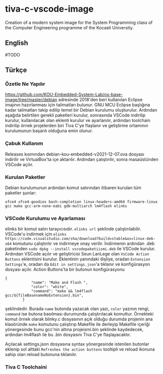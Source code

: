 # tiva-c-vscode-image


Creation of a modern system image for the System Programming class of the Computer Engineering programme of the Kocaeli University. 


<!---

Creating a modern system image for the System Programming class of the Computer Engineering programme of the Kocaeli University. 

After following the previous Linuxer's system image creation guide (until the GNU MCU Eclipse) and creating a base Debian XFCE installation, I decided to look into using VSCode and I apparently could, if I used VSCode as the text editor and the GUI for the commands that will make and flash the projects in the background. The guide I mentioned is: https://github.com/KOU-Embedded-System-Lab/os-base-image/tree/master/debian

I found a GitHub repository where the Tiva C board toolchain (distributed with Texas Code Composer Studio) were uploaded and cloned it. According to the usage instructions I could just go into a project, run 'make' to build the project and flash the .bin file located in the 'gcc' folder, using 'lm4flash'. And it worked.
But your average student would not know about Linux and it could provide a huge difficulty curve for a fresh student to use a terminal, and I have discovered a VSCode addon called 'VsCode Action Buttons' by 'Seun LanLege', and saw how easy it was to create custom buttons to run custom commands. The user's settings.json is modified to include the custom commands and the syntax is something like:

--->

## English
#TODO

## Türkçe


### Özetle Ne Yapılır

https://github.com/KOU-Embedded-System-Lab/os-base-image/tree/master/debian adresinde 2018'den beri kullanılan Eclipse imajının hazırlanması için talimatları bulunur. GNU MCU Eclipse başlığına kadar talimatları takip edilip temel bir Debian kurulumu oluşturulur. Ardından aşağıda belirtilen gerekli paketleri kurulur, sonrasında VSCode indirilip kurulur, kullanılacak olan eklenti kurulur ve ayarlanılır, ardından toolchain indirilip örnek projelerden biri Tiva C'ye flaşlanır ve geliştirme ortamının kurulumunun başarılı olduğuna emin olunur.

### Çabuk Kullanım

Releases kısmından debian-kou-embedded-v2021-12-07.ova dosyası indirilir ve VirtualBox'ta içe aktarılır. Ardından çalıştırılır, sonra masaüstünden VSCode açılır.

### Kurulan Paketler
Debian kurulumunun ardından komut satırından itibaren kurulan tüm paketler şunlar:

`xfce4 xfce4-goodies bash-completion linux-headers-amd64 firmware-linux gcc make gcc-arm-none-eabi gdb-multiarch lm4flash elinks`


### VSCode Kurulumu ve Ayarlaması

elinks bir komut satırı tarayıcısıdır. `elinks url` şeklinde çalıştırılabilir. VSCode'u indirmek için `elinks https://code.visualstudio.com/sha/download?build=stable&os=linux-deb-x64` komutunu çalıştırılır ve indirmeye onay verilir. İndirmenin ardından .deb paketinden `sudo dpkg --install vscodepaketiismi.deb` ile VSCode kurulur. Ardından VSCode açılır ve geliştiricisi Seun LanLege olan `VsCode Action Buttons` eklentisini kurulur. Eklentinin yanındaki dişliye, oradan `Extension Settings`'e, oradan da `Edit in settings.json`'a tıklanır ve konfigürasyon dosyası açılır. Action Buttons'ta bir butonun konfigürasyonu 

    {
                "name": "Make and Flash ",
                "color": "white",
                "command": "make && lm4flash gcc/${fileBasenameNoExtension}.bin",
            }

şeklindedir. Burada `name` butonda yazacak olan yazı, `color` yazının rengi, `command` ise butona basılması durumunda çalıştırılacak komuttur. Örnekteki komut örnek olarak blinky.c dosyasının açık olduğu durumda projenin ana klasöründe `make` komutunu çalıştırıp Makefile ile derleyip Makefile içeriği yönergesinde bunu gcc'nin altına projeismi.bin şeklinde kaydedecek, ardından lm4flash ile bu .bin dosyasını Tiva C'ye flaşlayacaktır.

Açılacak settings.json dosyasına syntax yönergesinde istenilen butonlar eklenip sol alttaki `Refreshes the action buttons` tooltipli ve reload ikonuna sahip olan reload butonuna tıklanılır.

### Tiva C Toolchaini


